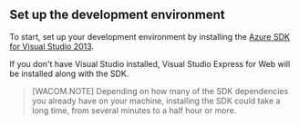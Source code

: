 ## <a name="setupdevenv"></a>Set up the development environment

To start, set up your development environment by installing the [Azure SDK for Visual Studio 2013][Azure SDK for Visual Studio 2013].

If you don't have Visual Studio installed, Visual Studio Express for Web will be installed along with the SDK.

> [WACOM.NOTE] Depending on how many of the SDK dependencies you already have on your machine, installing the SDK could take a long time, from several minutes to a half hour or more.

  [Azure SDK for Visual Studio 2013]: http://go.microsoft.com/fwlink/?LinkID=324322
